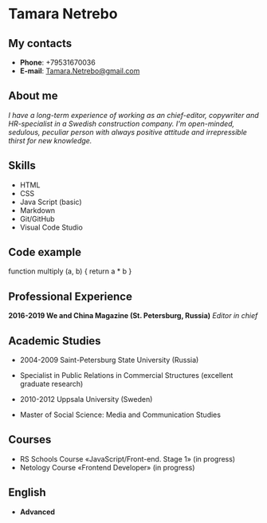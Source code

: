 # Tamara Netrebo

## My contacts
* **Phone**: +79531670036
* **E-mail**: Tamara.Netrebo@gmail.com

## About me
*I have a long-term experience of working as an chief-editor, copywriter and HR-specialist in a Swedish construction company. I'm open-minded, sedulous, peculiar person with always positive attitude and irrepressible thirst for new knowledge.*

## Skills

* HTML
* CSS
* Java Script (basic)
* Markdown
* Git/GitHub
* Visual Code Studio

## Code example

function multiply (a, b) {
return a * b
}

## Professional Experience 

**2016-2019 We and China Magazine (St. Petersburg, Russia)**
*Editor in chief*

## Academic Studies 

* 2004-2009 Saint-Petersburg State University (Russia)
 * Specialist in Public Relations in Commercial Structures (excellent graduate research) 

* 2010-2012 Uppsala University (Sweden)
 * Master of Social Science: Media and Communication Studies


## Courses

* RS Schools Course «JavaScript/Front-end. Stage 1» (in progress)
* Netology Course «Frontend Developer» (in progress)

## English

* **Advanced**
